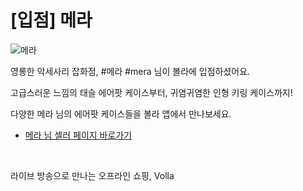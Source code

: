 # [입점] 메라

![메라](../../assets/marketing/dist/seller-mera.png)

영롱한 악세사리 잡화점, #메라 #mera 님이 볼라에 입점하셨어요.

고급스러운 느낌의 태슬 에어팟 케이스부터, 귀염귀염한 인형 키링 케이스까지!

다양한 메라 님의 에어팟 케이스들을 볼라 앱에서 만나보세요.

- [메라 님 셀러 페이지 바로가기](volla://deeplink/seller/25)

<br>

라이브 방송으로 만나는 오프라인 쇼핑, Volla
